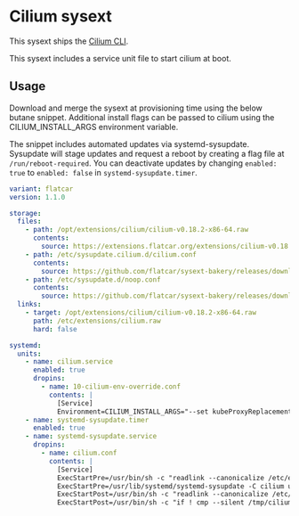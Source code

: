 # Cilium sysext

This sysext ships the [Cilium CLI](https://github.com/cilium/cilium-cli).

This sysext includes a service unit file to start cilium at boot.

## Usage

Download and merge the sysext at provisioning time using the below butane
snippet.  Additional install flags can be passed to cilium using the
CILIUM_INSTALL_ARGS environment variable.

The snippet includes automated updates via systemd-sysupdate.
Sysupdate will stage updates and request a reboot by creating a flag file at `/run/reboot-required`.
You can deactivate updates by changing `enabled: true` to `enabled: false` in `systemd-sysupdate.timer`.

```yaml
variant: flatcar
version: 1.1.0

storage:
  files:
    - path: /opt/extensions/cilium/cilium-v0.18.2-x86-64.raw
      contents:
        source: https://extensions.flatcar.org/extensions/cilium-v0.18.2-x86-64.raw
    - path: /etc/sysupdate.cilium.d/cilium.conf
      contents:
        source: https://github.com/flatcar/sysext-bakery/releases/download/latest/clium.conf
    - path: /etc/sysupdate.d/noop.conf
      contents:
        source: https://github.com/flatcar/sysext-bakery/releases/download/latest/noop.conf
  links:
    - target: /opt/extensions/cilium/cilium-v0.18.2-x86-64.raw
      path: /etc/extensions/cilium.raw
      hard: false

systemd:
  units:
    - name: cilium.service
      enabled: true
      dropins:
        - name: 10-cilium-env-override.conf
          contents: |
            [Service]
            Environment=CILIUM_INSTALL_ARGS="--set kubeProxyReplacement=true --namespace=kube-system"
    - name: systemd-sysupdate.timer
      enabled: true
    - name: systemd-sysupdate.service
      dropins:
        - name: cilium.conf
          contents: |
            [Service]
            ExecStartPre=/usr/bin/sh -c "readlink --canonicalize /etc/extensions/cilium.raw > /tmp/cilium"
            ExecStartPre=/usr/lib/systemd/systemd-sysupdate -C cilium update
            ExecStartPost=/usr/bin/sh -c "readlink --canonicalize /etc/extensions/cilium.raw > /tmp/cilium-new"
            ExecStartPost=/usr/bin/sh -c "if ! cmp --silent /tmp/cilium /tmp/cilium-new; then touch /run/reboot-required; fi"
```
